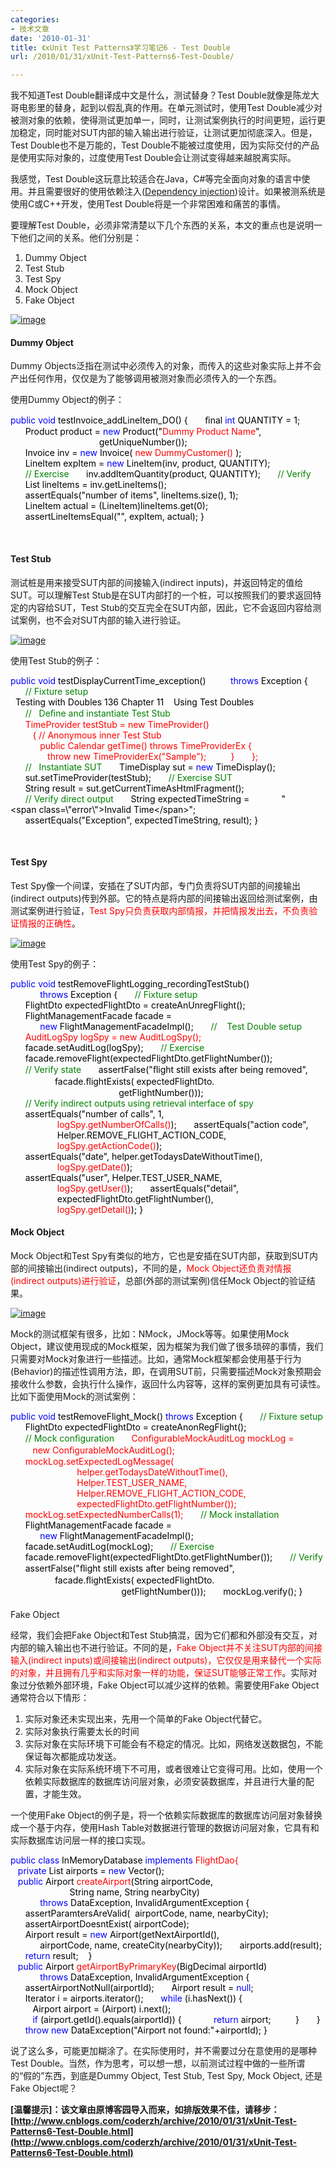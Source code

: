 ```yaml
---
categories:
- 技术文章
date: '2010-01-31'
title: 《xUnit Test Patterns》学习笔记6 - Test Double
url: /2010/01/31/xUnit-Test-Patterns6-Test-Double/

---
```



我不知道Test Double翻译成中文是什么，测试替身？Test Double就像是陈龙大哥电影里的替身，起到以假乱真的作用。在单元测试时，使用Test Double减少对被测对象的依赖，使得测试更加单一，同时，让测试案例执行的时间更短，运行更加稳定，同时能对SUT内部的输入输出进行验证，让测试更加彻底深入。但是，Test Double也不是万能的，Test Double不能被过度使用，因为实际交付的产品是使用实际对象的，过度使用Test Double会让测试变得越来越脱离实际。

我感觉，Test Double这玩意比较适合在Java，C#等完全面向对象的语言中使用。并且需要很好的使用依赖注入([Dependency injection](http://en.wikipedia.org/wiki/Dependency_injection))设计。如果被测系统是使用C或C++开发，使用Test Double将是一个非常困难和痛苦的事情。

要理解Test Double，必须非常清楚以下几个东西的关系，本文的重点也是说明一下他们之间的关系。他们分别是：

1.  Dummy Object
2.  Test Stub
3.  Test Spy
4.  Mock Object
5.  Fake Object  
  
[![image](http://images.cnblogs.com/cnblogs_com/coderzh/WindowsLiveWriter/xUnitTestPatterns6TestDouble_106E8/image_thumb.png "image")](http://images.cnblogs.com/cnblogs_com/coderzh/WindowsLiveWriter/xUnitTestPatterns6TestDouble_106E8/image_2.png) 

#### Dummy Object

Dummy Objects泛指在测试中必须传入的对象，而传入的这些对象实际上并不会产出任何作用，仅仅是为了能够调用被测对象而必须传入的一个东西。

使用Dummy Object的例子：
  <div class="cnblogs_code"><div><span style="color: #0000ff;">public</span><span style="color: #000000;">&nbsp;</span><span style="color: #0000ff;">void</span><span style="color: #000000;">&nbsp;testInvoice_addLineItem_DO()&nbsp;{
&nbsp;&nbsp;&nbsp;&nbsp;&nbsp;&nbsp;ﬁnal&nbsp;</span><span style="color: #0000ff;">int</span><span style="color: #000000;">&nbsp;QUANTITY&nbsp;</span><span style="color: #000000;">=</span><span style="color: #000000;">&nbsp;</span><span style="color: #000000;">1</span><span style="color: #000000;">;
&nbsp;&nbsp;&nbsp;&nbsp;&nbsp;&nbsp;Product&nbsp;product&nbsp;</span><span style="color: #000000;">=</span><span style="color: #000000;">&nbsp;</span><span style="color: #0000ff;">new</span><span style="color: #000000;">&nbsp;Product(</span><span style="color: #000000;">"</span><span style="color: red;">Dummy&nbsp;Product&nbsp;Name</span><span style="color: #000000;">"</span><span style="color: #000000;">,
&nbsp;&nbsp;&nbsp;&nbsp;&nbsp;&nbsp;&nbsp;&nbsp;&nbsp;&nbsp;&nbsp;&nbsp;&nbsp;&nbsp;&nbsp;&nbsp;&nbsp;&nbsp;&nbsp;&nbsp;&nbsp;&nbsp;&nbsp;&nbsp;&nbsp;&nbsp;&nbsp;&nbsp;&nbsp;&nbsp;&nbsp;&nbsp;&nbsp;&nbsp;&nbsp;&nbsp;getUniqueNumber());
&nbsp;&nbsp;&nbsp;&nbsp;&nbsp;&nbsp;Invoice&nbsp;inv&nbsp;</span><span style="color: #000000;">=</span><span style="color: #000000;">&nbsp;</span><span style="color: #0000ff;">new</span><span style="color: #000000;">&nbsp;Invoice(&nbsp;</span><span style="color: red;">new</span><span style="color: red;">&nbsp;DummyCustomer()</span><span style="color: #000000;">&nbsp;);
&nbsp;&nbsp;&nbsp;&nbsp;&nbsp;&nbsp;LineItem&nbsp;expItem&nbsp;</span><span style="color: #000000;">=</span><span style="color: #000000;">&nbsp;</span><span style="color: #0000ff;">new</span><span style="color: #000000;">&nbsp;LineItem(inv,&nbsp;product,&nbsp;QUANTITY);
&nbsp;&nbsp;&nbsp;&nbsp;&nbsp;&nbsp;</span><span style="color: #008000;">//</span><span style="color: #008000;">&nbsp;Exercise</span><span style="color: #008000;">
</span><span style="color: #000000;">&nbsp;&nbsp;&nbsp;&nbsp;&nbsp;&nbsp;inv.addItemQuantity(product,&nbsp;QUANTITY);
&nbsp;&nbsp;&nbsp;&nbsp;&nbsp;&nbsp;</span><span style="color: #008000;">//</span><span style="color: #008000;">&nbsp;Verify</span><span style="color: #008000;">
</span><span style="color: #000000;">&nbsp;&nbsp;&nbsp;&nbsp;&nbsp;&nbsp;List&nbsp;lineItems&nbsp;</span><span style="color: #000000;">=</span><span style="color: #000000;">&nbsp;inv.getLineItems();
&nbsp;&nbsp;&nbsp;&nbsp;&nbsp;&nbsp;assertEquals(</span><span style="color: #000000;">"</span><span style="color: #000000;">number&nbsp;of&nbsp;items</span><span style="color: #000000;">"</span><span style="color: #000000;">,&nbsp;lineItems.size(),&nbsp;</span><span style="color: #000000;">1</span><span style="color: #000000;">);
&nbsp;&nbsp;&nbsp;&nbsp;&nbsp;&nbsp;LineItem&nbsp;actual&nbsp;</span><span style="color: #000000;">=</span><span style="color: #000000;">&nbsp;(LineItem)lineItems.get(</span><span style="color: #000000;">0</span><span style="color: #000000;">);
&nbsp;&nbsp;&nbsp;&nbsp;&nbsp;&nbsp;assertLineItemsEqual(</span><span style="color: #000000;">""</span><span style="color: #000000;">,&nbsp;expItem,&nbsp;actual);
}</span></div></div>

&nbsp;

#### Test Stub

测试桩是用来接受SUT内部的间接输入(indirect inputs)，并返回特定的值给SUT。可以理解Test Stub是在SUT内部打的一个桩，可以按照我们的要求返回特定的内容给SUT，Test Stub的交互完全在SUT内部，因此，它不会返回内容给测试案例，也不会对SUT内部的输入进行验证。
  
[![image](http://images.cnblogs.com/cnblogs_com/coderzh/WindowsLiveWriter/xUnitTestPatterns6TestDouble_106E8/image_thumb_1.png "image")](http://images.cnblogs.com/cnblogs_com/coderzh/WindowsLiveWriter/xUnitTestPatterns6TestDouble_106E8/image_4.png) 

使用Test Stub的例子：
  <div class="cnblogs_code"><div><span style="color: #0000ff;">public</span><span style="color: #000000;">&nbsp;</span><span style="color: #0000ff;">void</span><span style="color: #000000;">&nbsp;testDisplayCurrentTime_exception()
&nbsp;&nbsp;&nbsp;&nbsp;&nbsp;&nbsp;&nbsp;&nbsp;&nbsp;</span><span style="color: #0000ff;">throws</span><span style="color: #000000;">&nbsp;Exception&nbsp;{
&nbsp;&nbsp;&nbsp;&nbsp;&nbsp;&nbsp;</span><span style="color: #008000;">//</span><span style="color: #008000;">&nbsp;Fixture&nbsp;setup</span><span style="color: #008000;">
</span><span style="color: #000000;">&nbsp;&nbsp;Testing&nbsp;with&nbsp;Doubles&nbsp;</span><span style="color: #000000;">136</span><span style="color: #000000;">&nbsp;Chapter&nbsp;</span><span style="color: #000000;">11</span><span style="color: #000000;">&nbsp;&nbsp;&nbsp;&nbsp;Using&nbsp;Test&nbsp;Doubles
&nbsp;&nbsp;&nbsp;&nbsp;&nbsp;&nbsp;</span><span style="color: #008000;">//</span><span style="color: #008000;">&nbsp;&nbsp;&nbsp;Deﬁne&nbsp;and&nbsp;instantiate&nbsp;Test&nbsp;Stub</span><span style="color: #008000;">
</span><span style="color: #000000;">&nbsp;&nbsp;&nbsp;&nbsp;&nbsp;&nbsp;</span><span style="color: red;">TimeProvider&nbsp;testStub&nbsp;</span><span style="color: red;">=</span><span style="color: #000000;">&nbsp;</span><span style="color: red;">new</span><span style="color: red;">&nbsp;TimeProvider()
</span><span style="color: red;">&nbsp;&nbsp;&nbsp;&nbsp;&nbsp;&nbsp;&nbsp;&nbsp;&nbsp;{&nbsp;</span><span style="color: red;">//</span><span style="color: red;">&nbsp;Anonymous&nbsp;inner&nbsp;Test&nbsp;Stub</span><span style="color: #008000;">
</span><span style="color: #000000;">&nbsp;&nbsp;&nbsp;&nbsp;&nbsp;&nbsp;&nbsp;&nbsp;&nbsp;&nbsp;&nbsp;&nbsp;</span><span style="color: red;">public</span><span style="color: red;">&nbsp;Calendar&nbsp;getTime()&nbsp;</span><span style="color: red;">throws</span><span style="color: red;">&nbsp;TimeProviderEx&nbsp;{
&nbsp;&nbsp;&nbsp;&nbsp;&nbsp;&nbsp;&nbsp;&nbsp;&nbsp;&nbsp;&nbsp;&nbsp;&nbsp;&nbsp;&nbsp;</span><span style="color: red;">throw</span><span style="color: #000000;">&nbsp;</span><span style="color: red;">new</span><span style="color: red;">&nbsp;TimeProviderEx(</span><span style="color: red;">"</span><span style="color: red;">Sample</span><span style="color: red;">"</span><span style="color: red;">);
</span><span style="color: red;">&nbsp;&nbsp;&nbsp;&nbsp;&nbsp;&nbsp;&nbsp;&nbsp;&nbsp;}
</span><span style="color: red;">&nbsp;&nbsp;&nbsp;&nbsp;&nbsp;&nbsp;};</span><span style="color: red;">
&nbsp;&nbsp;&nbsp;&nbsp;&nbsp;&nbsp;</span><span style="color: #008000;">//</span><span style="color: #008000;">&nbsp;&nbsp;&nbsp;Instantiate&nbsp;SUT</span><span style="color: #008000;">
</span><span style="color: #000000;">&nbsp;&nbsp;&nbsp;&nbsp;&nbsp;&nbsp;TimeDisplay&nbsp;sut&nbsp;</span><span style="color: #000000;">=</span><span style="color: #000000;">&nbsp;</span><span style="color: #0000ff;">new</span><span style="color: #000000;">&nbsp;TimeDisplay();
&nbsp;&nbsp;&nbsp;&nbsp;&nbsp;&nbsp;sut.setTimeProvider(testStub);
&nbsp;&nbsp;&nbsp;&nbsp;&nbsp;&nbsp;</span><span style="color: #008000;">//</span><span style="color: #008000;">&nbsp;Exercise&nbsp;SUT</span><span style="color: #008000;">
</span><span style="color: #000000;">&nbsp;&nbsp;&nbsp;&nbsp;&nbsp;&nbsp;String&nbsp;result&nbsp;</span><span style="color: #000000;">=</span><span style="color: #000000;">&nbsp;sut.getCurrentTimeAsHtmlFragment();
&nbsp;&nbsp;&nbsp;&nbsp;&nbsp;&nbsp;</span><span style="color: #008000;">//</span><span style="color: #008000;">&nbsp;Verify&nbsp;direct&nbsp;output</span><span style="color: #008000;">
</span><span style="color: #000000;">&nbsp;&nbsp;&nbsp;&nbsp;&nbsp;&nbsp;String&nbsp;expectedTimeString&nbsp;</span><span style="color: #000000;">=</span><span style="color: #000000;">
&nbsp;&nbsp;&nbsp;&nbsp;&nbsp;&nbsp;&nbsp;&nbsp;&nbsp;&nbsp;&nbsp;&nbsp;</span><span style="color: #000000;">"</span><span style="color: #000000;">&lt;span&nbsp;class=\</span><span style="color: #000000;">"</span><span style="color: #000000;">error\</span><span style="color: #000000;">"</span><span style="color: #000000;">&gt;Invalid&nbsp;Time&lt;/span&gt;</span><span style="color: #000000;">"</span><span style="color: #000000;">;
&nbsp;&nbsp;&nbsp;&nbsp;&nbsp;&nbsp;assertEquals(</span><span style="color: #000000;">"</span><span style="color: #000000;">Exception</span><span style="color: #000000;">"</span><span style="color: #000000;">,&nbsp;expectedTimeString,&nbsp;result);
}</span></div></div>

&nbsp;

#### Test Spy

Test Spy像一个间谍，安插在了SUT内部，专门负责将SUT内部的间接输出(indirect outputs)传到外部。它的特点是将内部的间接输出返回给测试案例，由测试案例进行验证，<font color="#ff0000">Test Spy只负责获取内部情报，并把情报发出去，不负责验证情报的正确性</font>。
  
[![image](http://images.cnblogs.com/cnblogs_com/coderzh/WindowsLiveWriter/xUnitTestPatterns6TestDouble_106E8/image_thumb_2.png "image")](http://images.cnblogs.com/cnblogs_com/coderzh/WindowsLiveWriter/xUnitTestPatterns6TestDouble_106E8/image_6.png) 

使用Test Spy的例子：
  <div class="cnblogs_code"><div><span style="color: #0000ff;">public</span><span style="color: #000000;">&nbsp;</span><span style="color: #0000ff;">void</span><span style="color: #000000;">&nbsp;testRemoveFlightLogging_recordingTestStub()
&nbsp;&nbsp;&nbsp;&nbsp;&nbsp;&nbsp;&nbsp;&nbsp;&nbsp;&nbsp;&nbsp;&nbsp;</span><span style="color: #0000ff;">throws</span><span style="color: #000000;">&nbsp;Exception&nbsp;{
&nbsp;&nbsp;&nbsp;&nbsp;&nbsp;&nbsp;</span><span style="color: #008000;">//</span><span style="color: #008000;">&nbsp;Fixture&nbsp;setup</span><span style="color: #008000;">
</span><span style="color: #000000;">&nbsp;&nbsp;&nbsp;&nbsp;&nbsp;&nbsp;FlightDto&nbsp;expectedFlightDto&nbsp;</span><span style="color: #000000;">=</span><span style="color: #000000;">&nbsp;createAnUnregFlight();
&nbsp;&nbsp;&nbsp;&nbsp;&nbsp;&nbsp;FlightManagementFacade&nbsp;facade&nbsp;</span><span style="color: #000000;">=</span><span style="color: #000000;">
&nbsp;&nbsp;&nbsp;&nbsp;&nbsp;&nbsp;&nbsp;&nbsp;&nbsp;&nbsp;&nbsp;&nbsp;</span><span style="color: #0000ff;">new</span><span style="color: #000000;">&nbsp;FlightManagementFacadeImpl();
&nbsp;&nbsp;&nbsp;&nbsp;&nbsp;&nbsp;</span><span style="color: #008000;">//</span><span style="color: #008000;">&nbsp;&nbsp;&nbsp;&nbsp;Test&nbsp;Double&nbsp;setup</span><span style="color: #008000;">
</span><span style="color: #000000;">&nbsp;&nbsp;&nbsp;&nbsp;&nbsp;&nbsp;</span><span style="color: red;">AuditLogSpy&nbsp;logSpy&nbsp;</span><span style="color: red;">=</span><span style="color: #000000;">&nbsp;</span><span style="color: red;">new</span><span style="color: red;">&nbsp;AuditLogSpy();</span><span style="color: #000000;">
&nbsp;&nbsp;&nbsp;&nbsp;&nbsp;&nbsp;facade.setAuditLog(logSpy);
&nbsp;&nbsp;&nbsp;&nbsp;&nbsp;&nbsp;</span><span style="color: #008000;">//</span><span style="color: #008000;">&nbsp;Exercise</span><span style="color: #008000;">
</span><span style="color: #000000;">&nbsp;&nbsp;&nbsp;&nbsp;&nbsp;&nbsp;facade.removeFlight(expectedFlightDto.getFlightNumber());
&nbsp;&nbsp;&nbsp;&nbsp;&nbsp;&nbsp;</span><span style="color: #008000;">//</span><span style="color: #008000;">&nbsp;Verify&nbsp;state</span><span style="color: #008000;">
</span><span style="color: #000000;">&nbsp;&nbsp;&nbsp;&nbsp;&nbsp;&nbsp;assertFalse(</span><span style="color: #000000;">"</span><span style="color: #000000;">ﬂight&nbsp;still&nbsp;exists&nbsp;after&nbsp;being&nbsp;removed</span><span style="color: #000000;">"</span><span style="color: #000000;">,
&nbsp;&nbsp;&nbsp;&nbsp;&nbsp;&nbsp;&nbsp;&nbsp;&nbsp;&nbsp;&nbsp;&nbsp;&nbsp;&nbsp;&nbsp;&nbsp;&nbsp;&nbsp;facade.ﬂightExists(&nbsp;expectedFlightDto.
&nbsp;&nbsp;&nbsp;&nbsp;&nbsp;&nbsp;&nbsp;&nbsp;&nbsp;&nbsp;&nbsp;&nbsp;&nbsp;&nbsp;&nbsp;&nbsp;&nbsp;&nbsp;&nbsp;&nbsp;&nbsp;&nbsp;&nbsp;&nbsp;&nbsp;&nbsp;&nbsp;&nbsp;&nbsp;&nbsp;&nbsp;&nbsp;&nbsp;&nbsp;&nbsp;&nbsp;&nbsp;&nbsp;&nbsp;&nbsp;&nbsp;&nbsp;&nbsp;&nbsp;getFlightNumber()));
&nbsp;&nbsp;&nbsp;&nbsp;&nbsp;&nbsp;</span><span style="color: #008000;">//</span><span style="color: #008000;">&nbsp;Verify&nbsp;indirect&nbsp;outputs&nbsp;using&nbsp;retrieval&nbsp;interface&nbsp;of&nbsp;spy</span><span style="color: #008000;">
</span><span style="color: #000000;">&nbsp;&nbsp;&nbsp;&nbsp;&nbsp;&nbsp;assertEquals(</span><span style="color: #000000;">"</span><span style="color: #000000;">number&nbsp;of&nbsp;calls</span><span style="color: #000000;">"</span><span style="color: #000000;">,&nbsp;</span><span style="color: #000000;">1</span><span style="color: #000000;">,
&nbsp;&nbsp;&nbsp;&nbsp;&nbsp;&nbsp;&nbsp;&nbsp;&nbsp;&nbsp;&nbsp;&nbsp;&nbsp;&nbsp;&nbsp;&nbsp;&nbsp;&nbsp;&nbsp;</span><span style="color: red;">logSpy.getNumberOfCalls()</span><span style="color: #000000;">);
&nbsp;&nbsp;&nbsp;&nbsp;&nbsp;&nbsp;assertEquals(</span><span style="color: #000000;">"</span><span style="color: #000000;">action&nbsp;code</span><span style="color: #000000;">"</span><span style="color: #000000;">,
&nbsp;&nbsp;&nbsp;&nbsp;&nbsp;&nbsp;&nbsp;&nbsp;&nbsp;&nbsp;&nbsp;&nbsp;&nbsp;&nbsp;&nbsp;&nbsp;&nbsp;&nbsp;&nbsp;Helper.REMOVE_FLIGHT_ACTION_CODE,
&nbsp;&nbsp;&nbsp;&nbsp;&nbsp;&nbsp;&nbsp;&nbsp;&nbsp;&nbsp;&nbsp;&nbsp;&nbsp;&nbsp;&nbsp;&nbsp;&nbsp;&nbsp;&nbsp;</span><span style="color: red;">logSpy.getActionCode()</span><span style="color: #000000;">);
&nbsp;&nbsp;&nbsp;&nbsp;&nbsp;&nbsp;assertEquals(</span><span style="color: #000000;">"</span><span style="color: #000000;">date</span><span style="color: #000000;">"</span><span style="color: #000000;">,&nbsp;helper.getTodaysDateWithoutTime(),
&nbsp;&nbsp;&nbsp;&nbsp;&nbsp;&nbsp;&nbsp;&nbsp;&nbsp;&nbsp;&nbsp;&nbsp;&nbsp;&nbsp;&nbsp;&nbsp;&nbsp;&nbsp;&nbsp;</span><span style="color: red;">logSpy.getDate()</span><span style="color: #000000;">);
&nbsp;&nbsp;&nbsp;&nbsp;&nbsp;&nbsp;assertEquals(</span><span style="color: #000000;">"</span><span style="color: #000000;">user</span><span style="color: #000000;">"</span><span style="color: #000000;">,&nbsp;Helper.TEST_USER_NAME,
&nbsp;&nbsp;&nbsp;&nbsp;&nbsp;&nbsp;&nbsp;&nbsp;&nbsp;&nbsp;&nbsp;&nbsp;&nbsp;&nbsp;&nbsp;&nbsp;&nbsp;&nbsp;&nbsp;</span><span style="color: red;">logSpy.getUser()</span><span style="color: #000000;">);
&nbsp;&nbsp;&nbsp;&nbsp;&nbsp;&nbsp;assertEquals(</span><span style="color: #000000;">"</span><span style="color: #000000;">detail</span><span style="color: #000000;">"</span><span style="color: #000000;">,
&nbsp;&nbsp;&nbsp;&nbsp;&nbsp;&nbsp;&nbsp;&nbsp;&nbsp;&nbsp;&nbsp;&nbsp;&nbsp;&nbsp;&nbsp;&nbsp;&nbsp;&nbsp;&nbsp;expectedFlightDto.getFlightNumber(),
&nbsp;&nbsp;&nbsp;&nbsp;&nbsp;&nbsp;&nbsp;&nbsp;&nbsp;&nbsp;&nbsp;&nbsp;&nbsp;&nbsp;&nbsp;&nbsp;&nbsp;&nbsp;&nbsp;</span><span style="color: red;">logSpy.getDetail()</span><span style="color: #000000;">);
}</span></div></div>

#### Mock Object

Mock Object和Test Spy有类似的地方，它也是安插在SUT内部，获取到SUT内部的间接输出(indirect outputs)，不同的是，<font color="#ff0000">Mock Object还负责对情报(indirect outputs)进行验证</font>，总部(外部的测试案例)信任Mock Object的验证结果。
  
[![image](http://images.cnblogs.com/cnblogs_com/coderzh/WindowsLiveWriter/xUnitTestPatterns6TestDouble_106E8/image_thumb_3.png "image")](http://images.cnblogs.com/cnblogs_com/coderzh/WindowsLiveWriter/xUnitTestPatterns6TestDouble_106E8/image_8.png) 

Mock的测试框架有很多，比如：NMock，JMock等等。如果使用Mock Object，建议使用现成的Mock框架，因为框架为我们做了很多琐碎的事情，我们只需要对Mock对象进行一些描述。比如，通常Mock框架都会使用基于行为(Behavior)的描述性调用方法，即，在调用SUT前，只需要描述Mock对象预期会接收什么参数，会执行什么操作，返回什么内容等，这样的案例更加具有可读性。比如下面使用Mock的测试案例：
  <div class="cnblogs_code"><div><span style="color: #0000ff;">public</span><span style="color: #000000;">&nbsp;</span><span style="color: #0000ff;">void</span><span style="color: #000000;">&nbsp;testRemoveFlight_Mock()&nbsp;</span><span style="color: #0000ff;">throws</span><span style="color: #000000;">&nbsp;Exception&nbsp;{
&nbsp;&nbsp;&nbsp;&nbsp;&nbsp;&nbsp;</span><span style="color: #008000;">//</span><span style="color: #008000;">&nbsp;Fixture&nbsp;setup</span><span style="color: #008000;">
</span><span style="color: #000000;">&nbsp;&nbsp;&nbsp;&nbsp;&nbsp;&nbsp;FlightDto&nbsp;expectedFlightDto&nbsp;</span><span style="color: #000000;">=</span><span style="color: #000000;">&nbsp;createAnonRegFlight();
&nbsp;&nbsp;&nbsp;&nbsp;&nbsp;&nbsp;</span><span style="color: #008000;">//</span><span style="color: #008000;">&nbsp;Mock&nbsp;conﬁguration</span><span style="color: #008000;">
</span><span style="color: #000000;">&nbsp;&nbsp;&nbsp;&nbsp;&nbsp;&nbsp;</span><span style="color: red;">ConﬁgurableMockAuditLog&nbsp;mockLog&nbsp;</span><span style="color: red;">=</span><span style="color: #000000;">
&nbsp;&nbsp;&nbsp;&nbsp;&nbsp;&nbsp;&nbsp;&nbsp;&nbsp;</span><span style="color: red;">new</span><span style="color: red;">&nbsp;ConﬁgurableMockAuditLog();
</span><span style="color: red;">&nbsp;&nbsp;&nbsp;&nbsp;&nbsp;&nbsp;mockLog.setExpectedLogMessage(
</span><span style="color: red;">&nbsp;&nbsp;&nbsp;&nbsp;&nbsp;&nbsp;&nbsp;&nbsp;&nbsp;&nbsp;&nbsp;&nbsp;&nbsp;&nbsp;&nbsp;&nbsp;&nbsp;&nbsp;&nbsp;&nbsp;&nbsp;&nbsp;&nbsp;&nbsp;&nbsp;&nbsp;&nbsp;helper.getTodaysDateWithoutTime(),
</span><span style="color: red;">&nbsp;&nbsp;&nbsp;&nbsp;&nbsp;&nbsp;&nbsp;&nbsp;&nbsp;&nbsp;&nbsp;&nbsp;&nbsp;&nbsp;&nbsp;&nbsp;&nbsp;&nbsp;&nbsp;&nbsp;&nbsp;&nbsp;&nbsp;&nbsp;&nbsp;&nbsp;&nbsp;Helper.TEST_USER_NAME,
</span><span style="color: red;">&nbsp;&nbsp;&nbsp;&nbsp;&nbsp;&nbsp;&nbsp;&nbsp;&nbsp;&nbsp;&nbsp;&nbsp;&nbsp;&nbsp;&nbsp;&nbsp;&nbsp;&nbsp;&nbsp;&nbsp;&nbsp;&nbsp;&nbsp;&nbsp;&nbsp;&nbsp;&nbsp;Helper.REMOVE_FLIGHT_ACTION_CODE,
</span><span style="color: red;">&nbsp;&nbsp;&nbsp;&nbsp;&nbsp;&nbsp;&nbsp;&nbsp;&nbsp;&nbsp;&nbsp;&nbsp;&nbsp;&nbsp;&nbsp;&nbsp;&nbsp;&nbsp;&nbsp;&nbsp;&nbsp;&nbsp;&nbsp;&nbsp;&nbsp;&nbsp;&nbsp;expectedFlightDto.getFlightNumber());
</span><span style="color: red;">&nbsp;&nbsp;&nbsp;&nbsp;&nbsp;&nbsp;mockLog.setExpectedNumberCalls(</span><span style="color: red;">1</span><span style="color: red;">);</span><span style="color: #000000;">
&nbsp;&nbsp;&nbsp;&nbsp;&nbsp;&nbsp;</span><span style="color: #008000;">//</span><span style="color: #008000;">&nbsp;Mock&nbsp;installation</span><span style="color: #008000;">
</span><span style="color: #000000;">&nbsp;&nbsp;&nbsp;&nbsp;&nbsp;&nbsp;FlightManagementFacade&nbsp;facade&nbsp;</span><span style="color: #000000;">=</span><span style="color: #000000;">
&nbsp;&nbsp;&nbsp;&nbsp;&nbsp;&nbsp;&nbsp;&nbsp;&nbsp;&nbsp;&nbsp;&nbsp;</span><span style="color: #0000ff;">new</span><span style="color: #000000;">&nbsp;FlightManagementFacadeImpl();
&nbsp;&nbsp;&nbsp;&nbsp;&nbsp;&nbsp;facade.setAuditLog(mockLog);
&nbsp;&nbsp;&nbsp;&nbsp;&nbsp;&nbsp;</span><span style="color: #008000;">//</span><span style="color: #008000;">&nbsp;Exercise</span><span style="color: #008000;">
</span><span style="color: #000000;">&nbsp;&nbsp;&nbsp;&nbsp;&nbsp;&nbsp;facade.removeFlight(expectedFlightDto.getFlightNumber());
&nbsp;&nbsp;&nbsp;&nbsp;&nbsp;&nbsp;</span><span style="color: #008000;">//</span><span style="color: #008000;">&nbsp;Verify</span><span style="color: #008000;">
</span><span style="color: #000000;">&nbsp;&nbsp;&nbsp;&nbsp;&nbsp;&nbsp;assertFalse(</span><span style="color: #000000;">"</span><span style="color: #000000;">ﬂight&nbsp;still&nbsp;exists&nbsp;after&nbsp;being&nbsp;removed</span><span style="color: #000000;">"</span><span style="color: #000000;">,
&nbsp;&nbsp;&nbsp;&nbsp;&nbsp;&nbsp;&nbsp;&nbsp;&nbsp;&nbsp;&nbsp;&nbsp;&nbsp;&nbsp;&nbsp;&nbsp;&nbsp;&nbsp;facade.ﬂightExists(&nbsp;expectedFlightDto.
&nbsp;&nbsp;&nbsp;&nbsp;&nbsp;&nbsp;&nbsp;&nbsp;&nbsp;&nbsp;&nbsp;&nbsp;&nbsp;&nbsp;&nbsp;&nbsp;&nbsp;&nbsp;&nbsp;&nbsp;&nbsp;&nbsp;&nbsp;&nbsp;&nbsp;&nbsp;&nbsp;&nbsp;&nbsp;&nbsp;&nbsp;&nbsp;&nbsp;&nbsp;&nbsp;&nbsp;&nbsp;&nbsp;&nbsp;&nbsp;&nbsp;&nbsp;&nbsp;&nbsp;&nbsp;getFlightNumber()));
&nbsp;&nbsp;&nbsp;&nbsp;&nbsp;&nbsp;mockLog.verify();
}</span></div></div>  

#### 
Fake Object

经常，我们会把Fake Object和Test Stub搞混，因为它们都和外部没有交互，对内部的输入输出也不进行验证。不同的是，<font color="#ff0000">Fake Object并不关注SUT内部的间接输入(indirect inputs)或间接输出(indirect outputs)，它仅仅是用来替代一个实际的对象，并且拥有几乎和实际对象一样的功能，保证SUT能够正常工作</font>。实际对象过分依赖外部环境，Fake Object可以减少这样的依赖。需要使用Fake Object通常符合以下情形：

1.  实际对象还未实现出来，先用一个简单的Fake Object代替它。
2.  实际对象执行需要太长的时间
3.  实际对象在实际环境下可能会有不稳定的情况。比如，网络发送数据包，不能保证每次都能成功发送。
4.  实际对象在实际系统环境下不可用，或者很难让它变得可用。比如，使用一个依赖实际数据库的数据库访问层对象，必须安装数据库，并且进行大量的配置，才能生效。  

一个使用Fake Object的例子是，将一个依赖实际数据库的数据库访问层对象替换成一个基于内存，使用Hash Table对数据进行管理的数据访问层对象，它具有和实际数据库访问层一样的接口实现。
  <div class="cnblogs_code"><div><span style="color: #0000ff;">public</span><span style="color: #000000;">&nbsp;</span><span style="color: #0000ff;">class</span><span style="color: #000000;">&nbsp;InMemoryDatabase&nbsp;</span><span style="color: #0000ff;">implements</span><span style="color: #000000;">&nbsp;</span><span style="color: red;">FlightDao{</span><span style="color: #000000;">
&nbsp;&nbsp;&nbsp;</span><span style="color: #0000ff;">private</span><span style="color: #000000;">&nbsp;List&nbsp;airports&nbsp;</span><span style="color: #000000;">=</span><span style="color: #000000;">&nbsp;</span><span style="color: #0000ff;">new</span><span style="color: #000000;">&nbsp;Vector();
&nbsp;&nbsp;&nbsp;</span><span style="color: #0000ff;">public</span><span style="color: #000000;">&nbsp;Airport&nbsp;</span><span style="color: red;">createAirport</span><span style="color: #000000;">(String&nbsp;airportCode,
&nbsp;&nbsp;&nbsp;&nbsp;&nbsp;&nbsp;&nbsp;&nbsp;&nbsp;&nbsp;&nbsp;&nbsp;&nbsp;&nbsp;&nbsp;&nbsp;&nbsp;&nbsp;&nbsp;&nbsp;&nbsp;&nbsp;&nbsp;&nbsp;String&nbsp;name,&nbsp;String&nbsp;nearbyCity)
&nbsp;&nbsp;&nbsp;&nbsp;&nbsp;&nbsp;&nbsp;&nbsp;&nbsp;&nbsp;&nbsp;&nbsp;</span><span style="color: #0000ff;">throws</span><span style="color: #000000;">&nbsp;DataException,&nbsp;InvalidArgumentException&nbsp;{
&nbsp;&nbsp;&nbsp;&nbsp;&nbsp;&nbsp;assertParamtersAreValid(&nbsp;&nbsp;airportCode,&nbsp;name,&nbsp;nearbyCity);
&nbsp;&nbsp;&nbsp;&nbsp;&nbsp;&nbsp;assertAirportDoesntExist(&nbsp;airportCode);
&nbsp;&nbsp;&nbsp;&nbsp;&nbsp;&nbsp;Airport&nbsp;result&nbsp;</span><span style="color: #000000;">=</span><span style="color: #000000;">&nbsp;</span><span style="color: #0000ff;">new</span><span style="color: #000000;">&nbsp;Airport(getNextAirportId(),
&nbsp;&nbsp;&nbsp;&nbsp;&nbsp;&nbsp;&nbsp;&nbsp;&nbsp;&nbsp;&nbsp;&nbsp;airportCode,&nbsp;name,&nbsp;createCity(nearbyCity));
&nbsp;&nbsp;&nbsp;&nbsp;&nbsp;&nbsp;airports.add(result);
&nbsp;&nbsp;&nbsp;&nbsp;&nbsp;&nbsp;</span><span style="color: #0000ff;">return</span><span style="color: #000000;">&nbsp;result;
&nbsp;&nbsp;&nbsp;}
&nbsp;&nbsp;&nbsp;</span><span style="color: #0000ff;">public</span><span style="color: #000000;">&nbsp;Airport&nbsp;</span><span style="color: red;">getAirportByPrimaryKey</span><span style="color: #000000;">(BigDecimal&nbsp;airportId)
&nbsp;&nbsp;&nbsp;&nbsp;&nbsp;&nbsp;&nbsp;&nbsp;&nbsp;&nbsp;&nbsp;&nbsp;</span><span style="color: #0000ff;">throws</span><span style="color: #000000;">&nbsp;DataException,&nbsp;InvalidArgumentException&nbsp;{
&nbsp;&nbsp;&nbsp;&nbsp;&nbsp;&nbsp;assertAirportNotNull(airportId);
&nbsp;&nbsp;&nbsp;&nbsp;&nbsp;&nbsp;Airport&nbsp;result&nbsp;</span><span style="color: #000000;">=</span><span style="color: #000000;">&nbsp;</span><span style="color: #0000ff;">null</span><span style="color: #000000;">;
&nbsp;&nbsp;&nbsp;&nbsp;&nbsp;&nbsp;Iterator&nbsp;i&nbsp;</span><span style="color: #000000;">=</span><span style="color: #000000;">&nbsp;airports.iterator();
&nbsp;&nbsp;&nbsp;&nbsp;&nbsp;&nbsp;</span><span style="color: #0000ff;">while</span><span style="color: #000000;">&nbsp;(i.hasNext())&nbsp;{
&nbsp;&nbsp;&nbsp;&nbsp;&nbsp;&nbsp;&nbsp;&nbsp;&nbsp;Airport&nbsp;airport&nbsp;</span><span style="color: #000000;">=</span><span style="color: #000000;">&nbsp;(Airport)&nbsp;i.next();
&nbsp;&nbsp;&nbsp;&nbsp;&nbsp;&nbsp;&nbsp;&nbsp;&nbsp;</span><span style="color: #0000ff;">if</span><span style="color: #000000;">&nbsp;(airport.getId().equals(airportId))&nbsp;{
&nbsp;&nbsp;&nbsp;&nbsp;&nbsp;&nbsp;&nbsp;&nbsp;&nbsp;&nbsp;&nbsp;&nbsp;</span><span style="color: #0000ff;">return</span><span style="color: #000000;">&nbsp;airport;
&nbsp;&nbsp;&nbsp;&nbsp;&nbsp;&nbsp;&nbsp;&nbsp;&nbsp;}
&nbsp;&nbsp;&nbsp;&nbsp;&nbsp;&nbsp;}
&nbsp;&nbsp;&nbsp;&nbsp;&nbsp;&nbsp;</span><span style="color: #0000ff;">throw</span><span style="color: #000000;">&nbsp;</span><span style="color: #0000ff;">new</span><span style="color: #000000;">&nbsp;DataException(</span><span style="color: #000000;">"</span><span style="color: #000000;">Airport&nbsp;not&nbsp;found:</span><span style="color: #000000;">"</span><span style="color: #000000;">+</span><span style="color: #000000;">airportId);
}</span></div></div>

说了这么多，可能更加糊涂了。在实际使用时，并不需要过分在意使用的是哪种Test Double。当然，作为思考，可以想一想，以前测试过程中做的一些所谓的&#8220;假的&#8221;东西，到底是Dummy Object, Test Stub, Test Spy, Mock Object, 还是Fake Object呢？

**[温馨提示]：该文章由原博客园导入而来，如排版效果不佳，请移步：[http://www.cnblogs.com/coderzh/archive/2010/01/31/xUnit-Test-Patterns6-Test-Double.html](http://www.cnblogs.com/coderzh/archive/2010/01/31/xUnit-Test-Patterns6-Test-Double.html)**